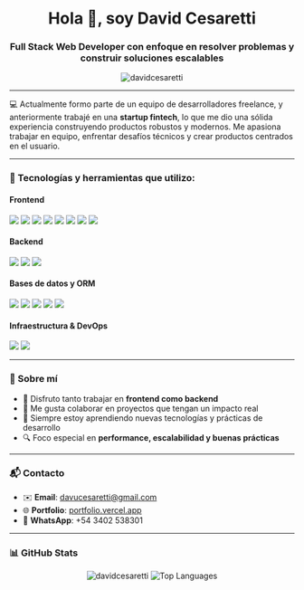 <h1 align="center">Hola 👋, soy David Cesaretti</h1>
<h3 align="center">Full Stack Web Developer con enfoque en resolver problemas y construir soluciones escalables</h3>

<p align="center">
  <img src="https://komarev.com/ghpvc/?username=davidcesaretti&label=Profile%20views&color=0e75b6&style=flat" alt="davidcesaretti" />
</p>

---

💻 Actualmente formo parte de un equipo de desarrolladores freelance, y anteriormente trabajé en una **startup fintech**, lo que me dio una sólida experiencia construyendo productos robustos y modernos. Me apasiona trabajar en equipo, enfrentar desafíos técnicos y crear productos centrados en el usuario.

---

### 🧠 Tecnologías y herramientas que utilizo:

#### Frontend
<p>
  <img src="https://img.shields.io/badge/-HTML5-E34F26?style=flat&logo=html5&logoColor=white" />
  <img src="https://img.shields.io/badge/-CSS3-1572B6?style=flat&logo=css3&logoColor=white" />
  <img src="https://img.shields.io/badge/-JavaScript-F7DF1E?style=flat&logo=javascript&logoColor=black" />
  <img src="https://img.shields.io/badge/-TypeScript-3178C6?style=flat&logo=typescript&logoColor=white" />
  <img src="https://img.shields.io/badge/-React-61DAFB?style=flat&logo=react&logoColor=black" />
  <img src="https://img.shields.io/badge/-Next.js-000000?style=flat&logo=next.js&logoColor=white" />
  <img src="https://img.shields.io/badge/-Angular-DD0031?style=flat&logo=angular&logoColor=white" />
  <img src="https://img.shields.io/badge/-Tailwind-38B2AC?style=flat&logo=tailwind-css&logoColor=white" />
</p>

#### Backend
<p>
  <img src="https://img.shields.io/badge/-Node.js-339933?style=flat&logo=node.js&logoColor=white" />
  <img src="https://img.shields.io/badge/-Express-000000?style=flat&logo=express&logoColor=white" />
  <img src="https://img.shields.io/badge/-NestJS-E0234E?style=flat&logo=nestjs&logoColor=white" />
</p>

#### Bases de datos y ORM
<p>
  <img src="https://img.shields.io/badge/-PostgreSQL-4169E1?style=flat&logo=postgresql&logoColor=white" />
  <img src="https://img.shields.io/badge/-MongoDB-47A248?style=flat&logo=mongodb&logoColor=white" />
  <img src="https://img.shields.io/badge/-Mongoose-880000?style=flat&logo=mongoose&logoColor=white" />
  <img src="https://img.shields.io/badge/-Sequelize-52B0E7?style=flat&logo=sequelize&logoColor=white" />
  <img src="https://img.shields.io/badge/-Prisma-2D3748?style=flat&logo=prisma&logoColor=white" />
</p>

#### Infraestructura & DevOps
<p>
  <img src="https://img.shields.io/badge/-Firebase-FFCA28?style=flat&logo=firebase&logoColor=black" />
  <img src="https://img.shields.io/badge/-Google%20Cloud-4285F4?style=flat&logo=google-cloud&logoColor=white" />
</p>

---

### 🚀 Sobre mí

- 🧩 Disfruto tanto trabajar en **frontend como backend**
- 🤝 Me gusta colaborar en proyectos que tengan un impacto real
- 🧠 Siempre estoy aprendiendo nuevas tecnologías y prácticas de desarrollo
- 🔍 Foco especial en **performance, escalabilidad y buenas prácticas**

---

### 📬 Contacto

- ✉️ **Email**: [davucesaretti@gmail.com](mailto:davucesaretti@gmail.com)  
- 🌐 **Portfolio**: [portfolio.vercel.app](https://portfolio-oua8km79b-davidcesaretti.vercel.app/)  
- 📱 **WhatsApp**: +54 3402 538301  

---

### 📊 GitHub Stats

<p align="center">
  <img src="https://github-readme-stats.vercel.app/api?username=davidcesaretti&show_icons=true&theme=radical" alt="davidcesaretti" />
  <img src="https://github-readme-stats.vercel.app/api/top-langs/?username=davidcesaretti&layout=compact&theme=radical" alt="Top Languages" />
</p>
